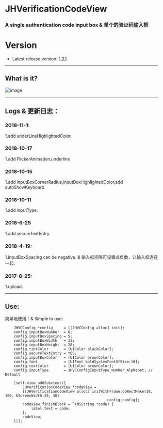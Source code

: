 # JHVerificationCodeView
### A single authentication code input box & 单个的验证码输入框

# Version
- Latest release version: [1.3.1](https://github.com/xjh093/JHVerificationCodeView/releases)

---

## What is it?
![image](https://github.com/xjh093/JHVerificationCodeView/blob/master/image.png)

---

## Logs & 更新日志：

### 2018-11-1:
1.add underLineHighlightedColor.

### 2018-10-17
1.add FlickerAnimation,underline

### 2018-10-15
1.add inputBoxCornerRadius,inputBoxHighlightedColor,add autoShowKeyboard.

### 2018-10-11
1.add inputType.

### 2018-6-25
1.add secureTextEntry.

### 2018-4-19:
1.inputBoxSpacing can be negative. & 输入框间隔可设置成负数，让输入框连在一起.

### 2017-8-25:
1.upload. 

---

## Use:

简单地使用：& Simple to use:
```
    JHVCConfig *config     = [[JHVCConfig alloc] init];
    config.inputBoxNumber  = 6; 
    config.inputBoxSpacing = 5;
    config.inputBoxWidth   = 33;
    config.inputBoxHeight  = 28;
    config.tintColor       = [UIColor blackColor];
    config.secureTextEntry = YES;
    config.inputBoxColor   = [UIColor brownColor];
    config.font            = [UIFont boldSystemFontOfSize:16];
    config.textColor       = [UIColor brownColor];
    config.inputType       = JHVCConfigInputType_Number_Alphabet; // Default
    
    [self.view addSubview:({
        JHVerificationCodeView *codeView =
        [[JHVerificationCodeView alloc] initWithFrame:CGRectMake(10, 100, kScreenWidth-20, 30)
                                               config:config];
        codeView.finishBlock = ^(NSString *code) {
            label.text = code;
        };
        codeView;
    })];
```

